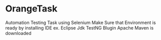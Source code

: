 # OrangeTask
Automation Testing Task using Selenium
Make Sure that Environment is ready by installing 
IDE ex. Eclipse
Jdk 
TestNG Blugin 
Apache Maven is downloaded
